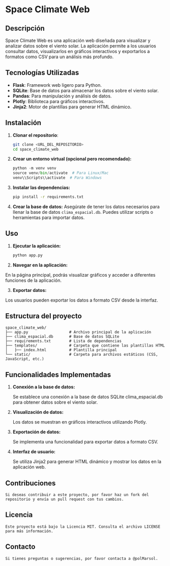 # Space Climate Web

## Descripción

Space Climate Web es una aplicación web diseñada para visualizar y analizar datos sobre el viento solar. La aplicación permite a los usuarios consultar datos, visualizarlos en gráficos interactivos y exportarlos a formatos como CSV para un análisis más profundo.

## Tecnologías Utilizadas

- **Flask**: Framework web ligero para Python.
- **SQLite**: Base de datos para almacenar los datos sobre el viento solar.
- **Pandas**: Para manipulación y análisis de datos.
- **Plotly**: Biblioteca para gráficos interactivos.
- **Jinja2**: Motor de plantillas para generar HTML dinámico.

## Instalación

1. **Clonar el repositorio**:

   ```bash
   git clone <URL_DEL_REPOSITORIO>
   cd space_climate_web
   ```
2. **Crear un entorno virtual (opcional pero recomendado):**

    ```python
    python -m venv venv
    source venv/bin/activate  # Para Linux/Mac
    venv\\Scripts\\activate  # Para Windows
    ```
3. **Instalar las dependencias:**

    ```bash
    pip install -r requirements.txt
    ```

4. **Crear la base de datos:**
Asegúrate de tener los datos necesarios para llenar la base de datos `clima_espacial.db`. Puedes utilizar scripts o herramientas para importar datos.


## Uso

1. **Ejecutar la aplicación:**
    
    ```bash
    python app.py
    ```

2. **Navegar en la aplicación:**

En la página principal, podrás visualizar gráficos y acceder a diferentes funciones de la aplicación.

3. **Exportar datos:**

Los usuarios pueden exportar los datos a formato CSV desde la interfaz.

## Estructura del proyecto

```plaintext
space_climate_web/
├── app.py                  # Archivo principal de la aplicación
├── clima_espacial.db       # Base de datos SQLite
├── requirements.txt        # Lista de dependencias
├── templates/              # Carpeta que contiene las plantillas HTML
│   ├── index.html          # Plantilla principal
└── static/                 # Carpeta para archivos estáticos (CSS, JavaScript, etc.)
```

## Funcionalidades Implementadas

1. **Conexión a la base de datos:**

    Se establece una conexión a la base de datos SQLite clima_espacial.db para obtener datos sobre el viento solar.

2. **Visualización de datos:**

    Los datos se muestran en gráficos interactivos utilizando Plotly.

3. **Exportación de datos:**

    Se implementa una funcionalidad para exportar datos a formato CSV.

4. **Interfaz de usuario:**

    Se utiliza Jinja2 para generar HTML dinámico y mostrar los datos en la aplicación web.


## Contribuciones
    Si deseas contribuir a este proyecto, por favor haz un fork del repositorio y envía un pull request con tus cambios.

## Licencia
    Este proyecto está bajo la Licencia MIT. Consulta el archivo LICENSE para más información.

## Contacto
    Si tienes preguntas o sugerencias, por favor contacta a @polMarsol.